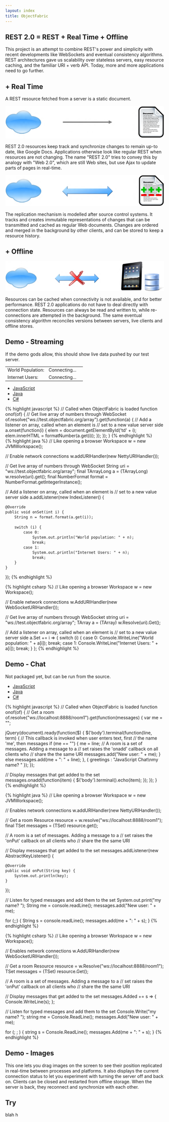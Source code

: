 ```yaml
---
layout: index
title: ObjectFabric
---
```


## REST 2.0 = REST + Real Time + Offline

This project is an attempt to combine REST's power and simplicity with recent developments like WebSockets and eventual consistency algorithms. REST architectures gave us scalability over stateless servers, easy resource caching, and the familiar URI + verb API. Today, more and more applications need to go further.

## + Real Time

A REST resource fetched from a server is a static document.

<img class="rest" src="/images/rest.png"/>

REST 2.0 resources keep track and synchronize changes to remain up-to date, like Google Docs. Applications otherwise look like regular REST when resources are not changing. The name "REST 2.0" tries to convey this by analogy with "Web 2.0", which are still Web sites, but use Ajax to update parts of pages in real-time.

<img class="real-time" src="/images/real-time.png"/>

The replication mechanism is modelled after source control systems. It tracks and creates immutable representations of changes that can be transmitted and cached as regular Web documents. Changes are ordered and merged in the background by other clients, and can be stored to keep a resource history.

## + Offline

<img class="offline" src='/images/offline.png'/>

Resources can be cached when connectivity is not available, and for better performance. REST 2.0 applications do not have to deal directly with connection state. Resources  can always be read and written to, while re-connections are attempted in the background. The same eventual consistency algorithm reconciles versions between servers, live clients and offline stores.

## Demo - Streaming

If the demo gods allow, this should show live data pushed by our test server.
<table>
  <tr>
    <td class="demo">World Population:</td>
    <td class="demo" id='td0'>Connecting...</td>
    <td></td>
  </tr>
  <tr>
    <td class="demo">Internet Users:</td>
    <td class="demo" id='td1'>Connecting...</td>
    <td></td>
  </tr>
</table>

<div id="array">
<ul>
    <li><a href="#array-1">JavaScript</a></li>
    <li><a href="#array-2">Java</a></li>
    <li><a href="#array-3">C#</a></li>
</ul>

<div id="array-1">
{% highlight javascript %}
// Called when ObjectFabric is loaded
function onof(of) {
  // Get live array of numbers through WebSocket
  of.resolve("ws://test.objectfabric.org/array").get(function(a) {
    // Add a listener on array, called when an element is
    // set to a new value server side
    a.onset(function(i) {
      elem = document.getElementById('td' + i);
      elem.innerHTML = formatNumber(a.get(i));
    });
  });
}
{% endhighlight %}
</div>

<div id="array-2">
{% highlight java %}
// Like opening a browser
Workspace w = new JVMWorkspace();

// Enable network connections
w.addURIHandler(new NettyURIHandler());

// Get live array of numbers through WebSocket
String uri = "ws://test.objectfabric.org/array";
final TArrayLong a = (TArrayLong) w.resolve(uri).get();
final NumberFormat format = NumberFormat.getIntegerInstance();

// Add a listener on array, called when an element is
// set to a new value server side
a.addListener(new IndexListener() {

    @Override
    public void onSet(int i) {
        String n = format.format(a.get(i));

        switch (i) {
            case 0:
                System.out.println("World population: " + n);
                break;
            case 1:
                System.out.println("Internet Users: " + n);
                break;
        }
    }
});
{% endhighlight %}
</div>

<div id="array-3">
{% highlight csharp %}
// Like opening a browser
Workspace w = new Workspace();

// Enable network connections
w.AddURIHandler(new WebSocketURIHandler());

// Get live array of numbers through WebSocket
string uri = "ws://test.objectfabric.org/array";
TArray<long> a = (TArray<long>) w.Resolve(uri).Get();

// Add a listener on array, called when an element is
// set to a new value server side
a.Set += i =>
{
    switch (i)
    {
        case 0:
            Console.WriteLine("World population: " + a[i]);
            break;
        case 1:
            Console.WriteLine("Internet Users: " + a[i]);
            break;
    }
};
{% endhighlight %}
</div>
</div>

## Demo - Chat

Not packaged yet, but can be run from the source.

<div id="chat">
<ul>
    <li><a href="#chat-1">JavaScript</a></li>
    <li><a href="#chat-2">Java</a></li>
    <li><a href="#chat-3">C#</a></li>
</ul>

<div id="chat-1">
{% highlight javascript %}
// Called when ObjectFabric is loaded
function onof(of) {
// Get a room
of.resolve("ws://localhost:8888/room1").get(function(messages) {
  var me = "";

  jQuery(document).ready(function($) {
    $('body').terminal(function(line, term) {
      // This callback is invoked when user enters text, first
      // the name 'me', then messages
      if (me == "") {
        me = line;
        // A room is a set of messages. Adding a message to a
        // set raises the 'onadd' callback on all clients who
        // share the the same URI
        messages.add("New user: " + me);
      } else
        messages.add(me + ": " + line);
    }, {
      greetings : "JavaScript Chat\nmy name? "
    });
  });

  // Display messages that get added to the set
  messages.onadd(function(item) {
    $('body').terminal().echo(item);
  });
});
}
{% endhighlight %}
</div>

<div id="chat-2">
{% highlight java %}
// Like opening a browser
Workspace w = new JVMWorkspace();

// Enables network connections
w.addURIHandler(new NettyURIHandler());

// Get a room
Resource resource = w.resolve("ws://localhost:8888/room1");
final TSet<String> messages = (TSet) resource.get();

// A room is a set of messages. Adding a message to a
// set raises the 'onPut' callback on all clients who
// share the the same URI

// Display messages that get added to the set
messages.addListener(new AbstractKeyListener<String>() {

    @Override
    public void onPut(String key) {
        System.out.println(key);
    }
});

// Listen for typed messages and add them to the set
System.out.print("my name? ");
String me = console.readLine();
messages.add("New user: " + me);

for (;;) {
    String s = console.readLine();
    messages.add(me + ": " + s);
}
{% endhighlight %}
</div>

<div id="chat-3">
{% highlight csharp %}
// Like opening a browser
Workspace w = new Workspace();

// Enables network connections
w.AddURIHandler(new WebSocketURIHandler());

// Get a room
Resource resource = w.Resolve("ws://localhost:8888/room1");
TSet<string> messages = (TSet<string>) resource.Get();

// A room is a set of messages. Adding a message to a
// set raises the 'onPut' callback on all clients who
// share the the same URI

// Display messages that get added to the set
messages.Added += s =>
{
    Console.WriteLine(s);
};

// Listen for typed messages and add them to the set
Console.Write("my name? ");
string me = Console.ReadLine();
messages.Add("New user: " + me);

for (; ; )
{
    string s = Console.ReadLine();
    messages.Add(me + ": " + s);
}
{% endhighlight %}
</div>
</div>

## Demo - Images

This one lets you drag images on the screen to see their position replicated in real-time between processes and platforms. It also displays the current connection status to let you experiment with turning the server off and back on. Clients can be closed and restarted from offline storage. When the server is back, they reconnect and synchronize with each other.

## Try

blah
h